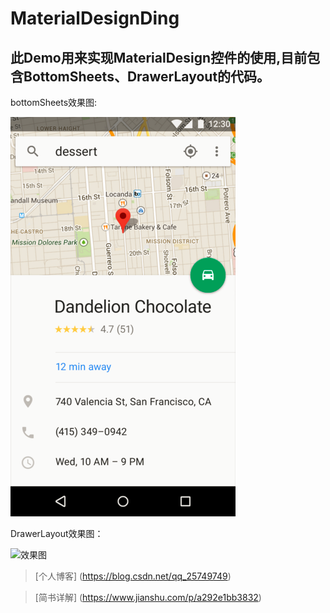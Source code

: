 # MaterialDesignDing
## 此Demo用来实现MaterialDesign控件的使用,目前包含BottomSheets、DrawerLayout的代码。
bottomSheets效果图:

![](https://github.com/DaLongPJ/MaterialDesignDing-master/raw/master/fd39.png)  

DrawerLayout效果图：

![效果图](http://upload-images.jianshu.io/upload_images/3485428-f448bae6615efa4c.gif?imageMogr2/auto-orient/strip)

> [个人博客] (https://blog.csdn.net/qq_25749749)

> [简书详解] (https://www.jianshu.com/p/a292e1bb3832)

